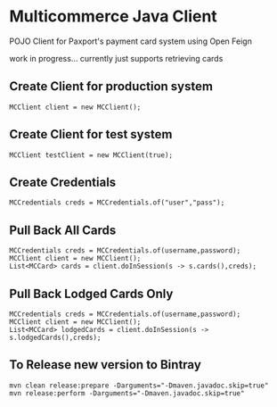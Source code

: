 Multicommerce Java Client
===================

POJO Client for Paxport's payment card system using Open Feign

work in progress... currently just supports retrieving cards

## Create Client for production system

    MCClient client = new MCClient();
    
## Create Client for test system

    MCClient testClient = new MCClient(true);
    
## Create Credentials

    MCCredentials creds = MCCredentials.of("user","pass");
    
## Pull Back All Cards

    MCCredentials creds = MCCredentials.of(username,password);
    MCClient client = new MCClient();
    List<MCCard> cards = client.doInSession(s -> s.cards(),creds);
    
## Pull Back Lodged Cards Only

    MCCredentials creds = MCCredentials.of(username,password);
    MCClient client = new MCClient();
    List<MCCard> lodgedCards = client.doInSession(s -> s.lodgedCards(),creds);


## To Release new version to Bintray

    mvn clean release:prepare -Darguments="-Dmaven.javadoc.skip=true"
    mvn release:perform -Darguments="-Dmaven.javadoc.skip=true"
